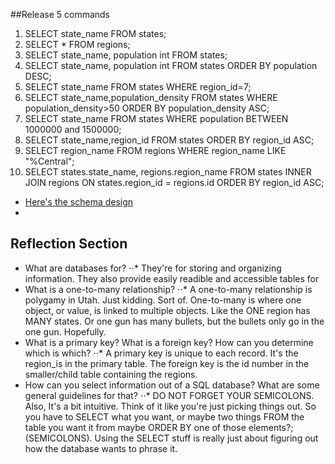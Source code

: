 ##Release 5 commands
1. SELECT state_name FROM states;
2. SELECT * FROM regions;
3. SELECT state_name, population int FROM states;
4. SELECT state_name, population int FROM states ORDER BY population DESC;
5. SELECT state_name FROM states WHERE region_id=7;
6. SELECT state_name,population_density FROM states WHERE population_density>50 ORDER BY population_density ASC;
7. SELECT state_name FROM states WHERE population BETWEEN 1000000 and 1500000;
8. SELECT state_name,region_id FROM states ORDER BY region_id ASC;
9. SELECT region_name FROM regions WHERE region_name LIKE "%Central";
10. SELECT states.state_name, regions.region_name FROM states INNER JOIN regions ON states.region_id = regions.id ORDER BY region_id ASC;
* [Here's the schema design](../operation_chers_closet.png)
* 
## Reflection Section
* What are databases for?
⋅⋅* They're for storing and organizing information. They also provide easily readible and accessible tables for
* What is a one-to-many relationship?
⋅⋅* A one-to-many relationship is polygamy in Utah. Just kidding. Sort of. One-to-many is where one object, or value, is linked to multiple objects. Like the ONE region has MANY states. Or one gun has many bullets, but the bullets only go in the one gun. Hopefully.
* What is a primary key? What is a foreign key? How can you determine which is which?
⋅⋅* A primary key is unique to each record. It's the region_is in the primary table. The foreign key is the id number in the smaller/child table containing the regions.
* How can you select information out of a SQL database? What are some general guidelines for that?
⋅⋅* DO NOT FORGET YOUR SEMICOLONS. Also, It's a bit intuitive. Think of it like you're just picking things out. So you have to SELECT what you want, or maybe two things FROM the table you want it from maybe ORDER BY one of those elements?;(SEMICOLONS). Using the SELECT stuff is really just about figuring out how the database wants to phrase it.
